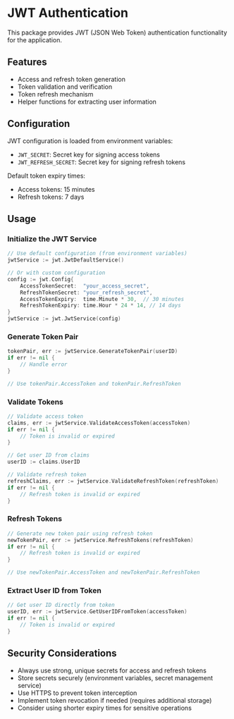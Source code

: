 # JWT Authentication

This package provides JWT (JSON Web Token) authentication functionality for the application.

## Features

- Access and refresh token generation
- Token validation and verification
- Token refresh mechanism
- Helper functions for extracting user information

## Configuration

JWT configuration is loaded from environment variables:

- `JWT_SECRET`: Secret key for signing access tokens
- `JWT_REFRESH_SECRET`: Secret key for signing refresh tokens

Default token expiry times:
- Access tokens: 15 minutes
- Refresh tokens: 7 days

## Usage

### Initialize the JWT Service

```go
// Use default configuration (from environment variables)
jwtService := jwt.JwtDefaultService()

// Or with custom configuration
config := jwt.Config{
    AccessTokenSecret:  "your_access_secret",
    RefreshTokenSecret: "your_refresh_secret",
    AccessTokenExpiry:  time.Minute * 30,  // 30 minutes
    RefreshTokenExpiry: time.Hour * 24 * 14, // 14 days
}
jwtService := jwt.JwtService(config)
```

### Generate Token Pair

```go
tokenPair, err := jwtService.GenerateTokenPair(userID)
if err != nil {
    // Handle error
}

// Use tokenPair.AccessToken and tokenPair.RefreshToken
```

### Validate Tokens

```go
// Validate access token
claims, err := jwtService.ValidateAccessToken(accessToken)
if err != nil {
    // Token is invalid or expired
}

// Get user ID from claims
userID := claims.UserID

// Validate refresh token
refreshClaims, err := jwtService.ValidateRefreshToken(refreshToken)
if err != nil {
    // Refresh token is invalid or expired
}
```

### Refresh Tokens

```go
// Generate new token pair using refresh token
newTokenPair, err := jwtService.RefreshTokens(refreshToken)
if err != nil {
    // Refresh token is invalid or expired
}

// Use newTokenPair.AccessToken and newTokenPair.RefreshToken
```

### Extract User ID from Token

```go
// Get user ID directly from token
userID, err := jwtService.GetUserIDFromToken(accessToken)
if err != nil {
    // Token is invalid or expired
}
```

## Security Considerations

- Always use strong, unique secrets for access and refresh tokens
- Store secrets securely (environment variables, secret management service)
- Use HTTPS to prevent token interception
- Implement token revocation if needed (requires additional storage)
- Consider using shorter expiry times for sensitive operations 
